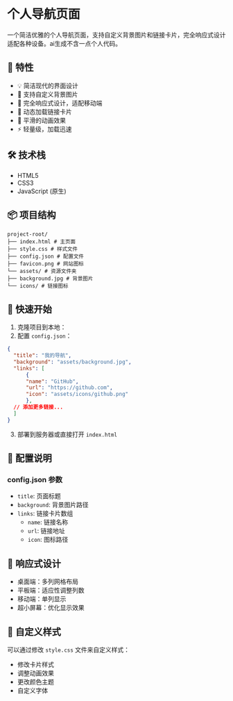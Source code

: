 # 个人导航页面

一个简洁优雅的个人导航页面，支持自定义背景图片和链接卡片，完全响应式设计适配各种设备。ai生成不含一点个人代码。

## 🌟 特性

- 💡 简洁现代的界面设计
- 🎨 支持自定义背景图片
- 📱 完全响应式设计，适配移动端
- 🔗 动态加载链接卡片
- 🎯 平滑的动画效果
- ⚡ 轻量级，加载迅速

## 🛠️ 技术栈

- HTML5
- CSS3
- JavaScript (原生)

## 📦 项目结构
```
project-root/
├── index.html # 主页面
├── style.css # 样式文件
├── config.json # 配置文件
├── favicon.png # 网站图标
└── assets/ # 资源文件夹
├── background.jpg # 背景图片
└── icons/ # 链接图标
```

## 🚀 快速开始

1. 克隆项目到本地：
2. 配置 `config.json`：
```json
{
  "title": "我的导航",
  "background": "assets/background.jpg",
  "links": [
      {
      "name": "GitHub",
      "url": "https://github.com",
      "icon": "assets/icons/github.png"
      },
  // 添加更多链接...
  ]
}
```
3. 部署到服务器或直接打开 `index.html`

## 📝 配置说明

### config.json 参数

- `title`: 页面标题
- `background`: 背景图片路径
- `links`: 链接卡片数组
  - `name`: 链接名称
  - `url`: 链接地址
  - `icon`: 图标路径

## 📱 响应式设计

- 桌面端：多列网格布局
- 平板端：适应性调整列数
- 移动端：单列显示
- 超小屏幕：优化显示效果

## 🎨 自定义样式

可以通过修改 `style.css` 文件来自定义样式：

- 修改卡片样式
- 调整动画效果
- 更改颜色主题
- 自定义字体
